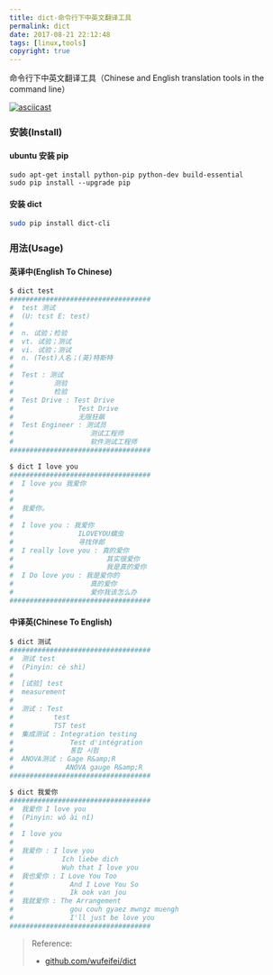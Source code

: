 ```yaml
---
title: dict-命令行下中英文翻译工具
permalink: dict
date: 2017-08-21 22:12:48
tags: [linux,tools]
copyright: true
---
```


命令行下中英文翻译工具（Chinese and English translation tools in the command line）
<!-- more -->

[![asciicast](http://asciinema.org/a/123670.png?v=2)](http://asciinema.org/a/123670)
### 安装(Install)

#### ubuntu 安装 pip
```
sudo apt-get install python-pip python-dev build-essential 
sudo pip install --upgrade pip 
```
#### 安装 dict
```bash
sudo pip install dict-cli
```
### 用法(Usage)
#### 英译中(English To Chinese)
```bash
$ dict test
###################################
#  test 测试
#  (U: tɛst E: test)
#
#  n. 试验；检验
#  vt. 试验；测试
#  vi. 试验；测试
#  n. (Test)人名；(英)特斯特
#
#  Test : 测试
#          测验
#          检验
#  Test Drive : Test Drive
#                Test Drive
#                无限狂飙
#  Test Engineer : 测试员
#                   测试工程师
#                   软件测试工程师
###################################

$ dict I love you
###################################
#  I love you 我爱你
#
#
#  我爱你。
#
#  I love you : 我爱你
#                ILOVEYOU蠕虫
#                寻找伴郎
#  I really love you : 真的爱你
#                       其实很爱你
#                       我是真的爱你
#  I Do love you : 我是爱你的
#                   真的爱你
#                   爱你我该怎么办
###################################
```
#### 中译英(Chinese To English)
```bash
$ dict 测试
###################################
#  测试 test
#  (Pinyin: cè shì)
#
#  [试验] test
#  measurement
#
#  测试 : Test
#          test
#          TST test
#  集成测试 : Integration testing
#              Test d'intégration
#              통합 시험
#  ANOVA测试 : Gage R&amp;R
#             ANOVA gauge R&amp;R
###################################

$ dict 我爱你
###################################
#  我爱你 I love you
#  (Pinyin: wǒ ài nǐ)
#
#  I love you
#
#  我爱你 : I love you
#            Ich liebe dich
#            Wuh that I love you
#  我也爱你 : I Love You Too
#              And I Love You So
#              Ik ook van jou
#  我就爱你 : The Arrangement
#              gou couh gyaez mwngz muengh
#              I'll just be love you
###################################
```

> Reference:
> - [github.com/wufeifei/dict](https://github.com/wufeifei/dict)

